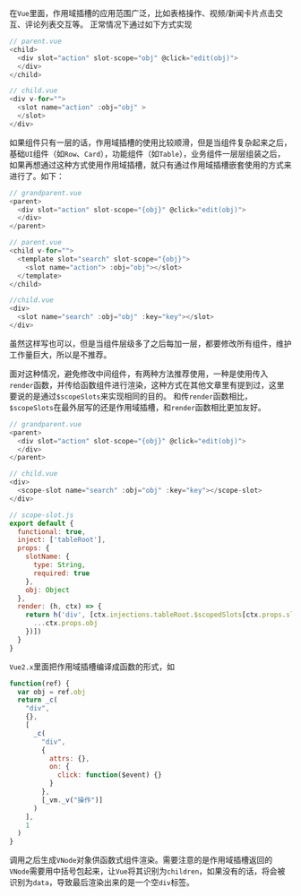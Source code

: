 在`Vue`里面，作用域插槽的应用范围广泛，比如表格操作、视频/新闻卡片点击交互、评论列表交互等。
正常情况下通过如下方式实现
``` javascript
// parent.vue
<child>
  <div slot="action" slot-scope="obj" @click="edit(obj)">
  </div>
</child>

// child.vue
<div v-for="">
  <slot name="action" :obj="obj" >
  </slot>
</div>
```
如果组件只有一层的话，作用域插槽的使用比较顺滑，但是当组件复杂起来之后，基础`UI`组件（如`Row`、`Card`），功能组件（如`Table`），业务组件一层层组装之后，如果再想通过这种方式使用作用域插槽，就只有通过作用域插槽嵌套使用的方式来进行了。如下：
``` javascript
// grandparent.vue
<parent>
  <div slot="action" slot-scope="{obj}" @click="edit(obj)">
  </div>
</parent>

// parent.vue
<child v-for="">
  <template slot="search" slot-scope="{obj}">
    <slot name="action"> :obj="obj"></slot>
  </template>
</child>

//child.vue
<div>
  <slot name="search" :obj="obj" :key="key"></slot>
</div>
```
虽然这样写也可以，但是当组件层级多了之后每加一层，都要修改所有组件，维护工作量巨大，所以是不推荐。

面对这种情况，避免修改中间组件，有两种方法推荐使用，一种是使用传入`render`函数，并传给函数组件进行渲染，这种方式在其他文章里有提到过，这里要说的是通过`$scopeSlots`来实现相同的目的。
和传`render`函数相比，`$scopeSlots`在最外层写的还是作用域插槽，和`render`函数相比更加友好。

``` javascript
// grandparent.vue
<parent>
  <div slot="action" slot-scope="{obj}" @click="edit(obj)">
  </div>
</parent>

// child.vue
<div>
  <scope-slot name="search" :obj="obj" :key="key"></scope-slot>
</div>

// scope-slot.js
export default {
  functional: true,
  inject: ['tableRoot'],
  props: {
    slotName: {
      type: String,
      required: true
    },
    obj: Object
  },
  render: (h, ctx) => {
    return h('div', [ctx.injections.tableRoot.$scopedSlots[ctx.props.slotName]({
      ...ctx.props.obj
    })])
  }
}
```
`Vue2.x`里面把作用域插槽编译成函数的形式，如
``` javascript
function(ref) {
  var obj = ref.obj
  return _c(
    "div",
    {},
    [
      _c(
        "div",
        {
          attrs: {},
          on: {
            click: function($event) {}
          }
        },
        [_vm._v("操作")]
      )
    ],
    1
  )
}
```
调用之后生成`VNode`对象供函数式组件渲染。需要注意的是作用域插槽返回的`VNode`需要用中括号包起来，让`Vue`将其识别为`children`，如果没有的话，将会被识别为`data`，导致最后渲染出来的是一个空`div`标签。
